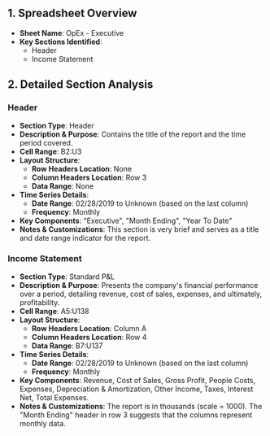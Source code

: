 ## 1. Spreadsheet Overview
- **Sheet Name**: OpEx - Executive
- **Key Sections Identified**:
    - Header
    - Income Statement

## 2. Detailed Section Analysis

### Header
- **Section Type**: Header
- **Description & Purpose**: Contains the title of the report and the time period covered.
- **Cell Range**: B2:U3
- **Layout Structure**:
    - **Row Headers Location**: None
    - **Column Headers Location**: Row 3
    - **Data Range**: None
- **Time Series Details**:
    - **Date Range**: 02/28/2019 to Unknown (based on the last column)
    - **Frequency**: Monthly
- **Key Components**: "Executive", "Month Ending", "Year To Date"
- **Notes & Customizations**: This section is very brief and serves as a title and date range indicator for the report.

### Income Statement
- **Section Type**: Standard P&L
- **Description & Purpose**: Presents the company's financial performance over a period, detailing revenue, cost of sales, expenses, and ultimately, profitability.
- **Cell Range**: A5:U138
- **Layout Structure**:
    - **Row Headers Location**: Column A
    - **Column Headers Location**: Row 4
    - **Data Range**: B7:U137
- **Time Series Details**:
    - **Date Range**: 02/28/2019 to Unknown (based on the last column)
    - **Frequency**: Monthly
- **Key Components**: Revenue, Cost of Sales, Gross Profit, People Costs, Expenses, Depreciation & Amortization, Other Income, Taxes, Interest Net, Total Expenses.
- **Notes & Customizations**: The report is in thousands (scale = 1000). The "Month Ending" header in row 3 suggests that the columns represent monthly data.
